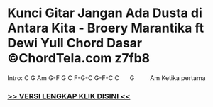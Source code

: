 
 # Kunci Gitar Jangan Ada Dusta di Antara Kita - Broery Marantika ft Dewi Yull Chord Dasar ©ChordTela.com z7fb8


Intro: C G Am G-F G C F-G-C G-F-C C      G         Am Ketika pertama

###  <a href="https://shortlighzx.web.app?sq=Kunci Gitar Jangan Ada Dusta di Antara Kita - Broery Marantika ft Dewi Yull Chord Dasar ©ChordTela.com"> >> VERSI LENGKAP KLIK DISINI << </a>
